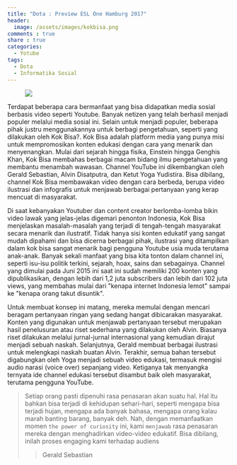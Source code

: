 ```yaml
---
title: "Dota : Preview ESL One Hamburg 2017"
header:
  image: /assets/images/kokbisa.png
comments : true
share : true
categories:
  - Yotube
tags:
  - Dota
  - Informatika Sosial
---
```


<figure>
    <img src="https://kokbisa.id/img/logo/kokbisa-red.webp.png">
</figure>

Terdapat beberapa cara bermanfaat yang bisa didapatkan media sosial berbasis video seperti Youtube. Banyak netizen yang telah berhasil menjadi populer melalui media sosial ini. Selain untuk menjadi populer, beberapa pihak justru menggunakannya untuk berbagi pengetahuan, seperti yang dilakukan oleh Kok Bisa?. Kok Bisa adalah platform media yang punya misi untuk mempromosikan konten edukasi dengan cara yang menarik dan menyenangkan. Mulai dari sejarah hingga fisika, Einstein hingga Genghis Khan, Kok Bisa membahas berbagai macam bidang ilmu pengetahuan yang membantu menambah wawasan. Channel YouTube ini dikembangkan oleh Gerald Sebastian, Alvin Disatputra, dan Ketut Yoga Yudistira. Bisa dibilang, channel Kok Bisa membawakan video dengan cara berbeda, berupa video ilustrasi dan infografis untuk menjawab berbagai pertanyaan yang kerap mencuat di masyarakat. 

Di saat kebanyakan Youtuber dan content creator berlomba-lomba bikin video lawak yang jelas-jelas digemari penonton Indonesia, Kok Bisa menjelaskan masalah-masalah yang terjadi di tengah-tengah masyarakat secara menarik dan ilustratif. Tidak hanya sisi konten edukatif yang sangat mudah dipahami dan bisa dicerna berbagai pihak, ilustrasi yang ditampilkan dalam kok bisa sangat menarik bagi pengguna Youtube usia muda terutama anak-anak. Banyak sekali manfaat yang bisa kita tonton dalam channel ini, seperti isu-isu politik terkini, sejarah, hoax, sains dan sebagainya. Channel yang dimulai pada Juni 2015 ini saat ini sudah memiliki 200 konten yang dipublikasikan, dengan lebih dari 1,2 juta subscribers dan lebih dari 102 juta views, yang membahas mulai dari "kenapa internet Indonesia lemot" sampai ke "kenapa orang takut disuntik".

Untuk membuat konsep ini matang, mereka memulai dengan mencari beragam pertanyaan ringan yang sedang hangat dibicarakan masyarakat. Konten yang digunakan untuk menjawab pertanyaan tersebut merupakan hasil penelusuran atau riset sederhana yang dilakukan oleh Alvin. Biasanya riset dilakukan melalui jurnal-jurnal internasional yang kemudian dirajut menjadi sebuah naskah. Selanjutnya, Gerald membuat berbagai ilustrasi untuk melengkapi naskah buatan Alvin. Terakhir, semua bahan tersebut digabungkan oleh Yoga menjadi sebuah video edukasi, termasuk mengisi audio narasi (voice over) sepanjang video. Ketiganya tak menyangka ternyata ide channel edukasi tersebut disambut baik oleh masyarakat, terutama pengguna YouTube. 

>Setiap orang pasti dipenuhi rasa penasaran akan suatu hal. Hal itu bahkan bisa terjadi di kehidupan sehari-hari, seperti mengapa bisa terjadi hujan, mengapa ada banyak bahasa, mengapa orang kalau marah banting barang, banyak deh. Nah, dengan memanfaatkan momen `the power of curiosity` ini, kami `menjawab` rasa penasaran mereka dengan menghadirkan video-video edukatif. Bisa dibilang, inilah proses engaging kami terhadap audiens
>> Gerald Sebastian
